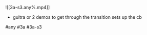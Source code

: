 

![[3a-s3.any%.mp4]]

* gultra or 2 demos to get through the transition sets up the cb

#any #3a #3a-s3

